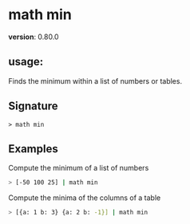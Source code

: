 # math min

**version**: 0.80.0

## **usage**:

Finds the minimum within a list of numbers or tables.

## Signature

`> math min `

## Examples

Compute the minimum of a list of numbers

```bash
> [-50 100 25] | math min
```

Compute the minima of the columns of a table

```bash
> [{a: 1 b: 3} {a: 2 b: -1}] | math min
```
